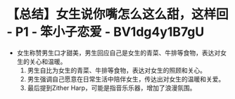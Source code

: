 # 【总结】女生说你嘴怎么这么甜，这样回 - P1 - 笨小子恋爱 - BV1dg4y1B7gU

-   女生称赞男生口才甜美，男生回应自己是女生的青菜、牛排等食物，表达对女生的关心和温暖。
    1.  男生自比为女生的青菜、牛排等食物，表达对女生的照顾和关心。
    2.  男生强调自己愿意在日常生活中陪伴女生，传达出对女生的温暖和关爱。
    3.  最后提到Zither Harp，可能是指音乐乐器，增加了浪漫氛围。